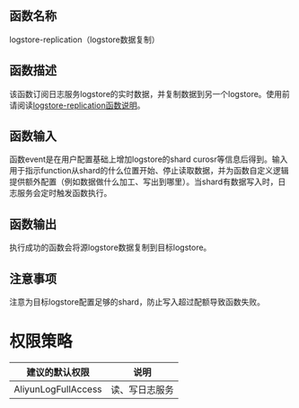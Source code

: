 
## 函数名称 

logstore-replication（logstore数据复制）

## 函数描述

该函数订阅日志服务logstore的实时数据，并复制数据到另一个logstore。使用前请阅读<a href="https://github.com/aliyun/aliyun-log-fc-functions/blob/master/logstore_replication/README.md" target="#">logstore-replication函数说明</a>。

## 函数输入

函数event是在用户配置基础上增加logstore的shard curosr等信息后得到。输入用于指示function从shard的什么位置开始、停止读取数据，并为函数自定义逻辑提供额外配置（例如数据做什么加工、写出到哪里）。当shard有数据写入时，日志服务会定时触发函数执行。

## 函数输出

执行成功的函数会将源logstore数据复制到目标logstore。

## 注意事项

注意为目标logstore配置足够的shard，防止写入超过配额导致函数失败。

# 权限策略

| 建议的默认权限 | 说明 |
|--------------|-----|
| AliyunLogFullAccess | 读、写日志服务 |

